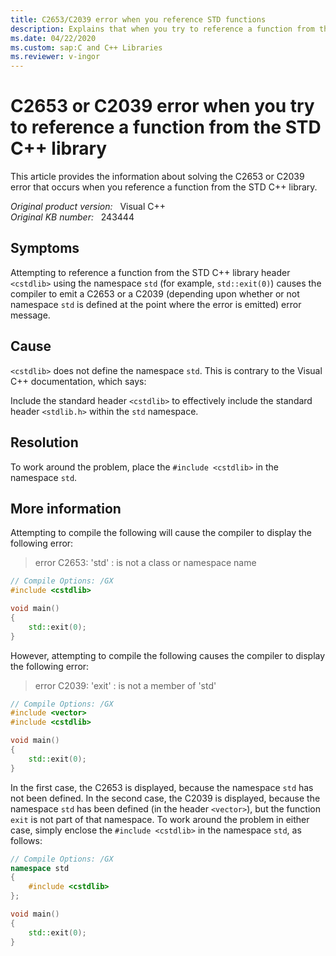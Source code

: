 ```yaml
---
title: C2653/C2039 error when you reference STD functions
description: Explains that when you try to reference a function from the STD C++ library header <cstdlib>, you may receive a C2653 or a C2039 compiler error message. A workaround is provided in this article.
ms.date: 04/22/2020
ms.custom: sap:C and C++ Libraries
ms.reviewer: v-ingor
---
```

# C2653 or C2039 error when you try to reference a function from the STD C++ library

This article provides the information about solving the C2653 or C2039 error that occurs when you reference a function from the STD C++ library.

_Original product version:_ &nbsp; Visual C++  
_Original KB number:_ &nbsp; 243444

## Symptoms

Attempting to reference a function from the STD C++ library header `<cstdlib>` using the namespace `std` (for example, `std::exit(0)`) causes the compiler to emit a C2653 or a C2039 (depending upon whether or not namespace `std` is defined at the point where the error is emitted) error message.

## Cause

`<cstdlib>` does not define the namespace `std`. This is contrary to the Visual C++ documentation, which says:

Include the standard header `<cstdlib>` to effectively include the standard header `<stdlib.h>` within the `std` namespace.

## Resolution

To work around the problem, place the `#include <cstdlib>` in the namespace `std`.

## More information

Attempting to compile the following will cause the compiler to display the following error:

> error C2653: 'std' : is not a class or namespace name

```cpp
// Compile Options: /GX
#include <cstdlib>

void main()
{
    std::exit(0);
}
```

However, attempting to compile the following causes the compiler to display the following error:

> error C2039: 'exit' : is not a member of 'std'

```cpp
// Compile Options: /GX
#include <vector>
#include <cstdlib>

void main()
{
    std::exit(0);
}
```

In the first case, the C2653 is displayed, because the namespace `std` has not been defined. In the second case, the C2039 is displayed, because the namespace `std` has been defined (in the header `<vector>`), but the function `exit` is not part of that namespace. To work around the problem in either case, simply enclose the `#include <cstdlib>` in the namespace `std`, as follows:

```cpp
// Compile Options: /GX
namespace std
{
    #include <cstdlib>
};

void main()
{
    std::exit(0);
}
```
